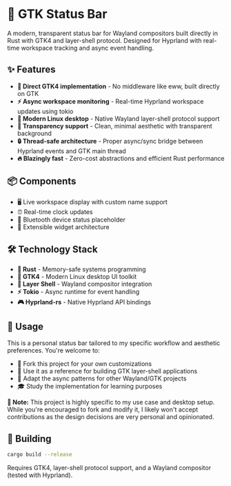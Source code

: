 # 🚀 GTK Status Bar

A modern, transparent status bar for Wayland compositors built directly in Rust with GTK4 and layer-shell protocol. Designed for Hyprland with real-time workspace tracking and async event handling.

## ✨ Features

- **🎯 Direct GTK4 implementation** - No middleware like eww, built directly on GTK
- **⚡ Async workspace monitoring** - Real-time Hyprland workspace updates using tokio
- **🐧 Modern Linux desktop** - Native Wayland layer-shell protocol support
- **🌟 Transparency support** - Clean, minimal aesthetic with transparent background
- **🔒 Thread-safe architecture** - Proper async/sync bridge between Hyprland events and GTK main thread
- **🔥 Blazingly fast** - Zero-cost abstractions and efficient Rust performance

## 📦 Components

- 🖥️ Live workspace display with custom name support
- ⏰ Real-time clock updates
- 📱 Bluetooth device status placeholder
- 🧩 Extensible widget architecture

## 🛠️ Technology Stack

- **🦀 Rust** - Memory-safe systems programming
- **🎨 GTK4** - Modern Linux desktop UI toolkit
- **🌊 Layer Shell** - Wayland compositor integration
- **⚡ Tokio** - Async runtime for event handling
- **🎮 Hyprland-rs** - Native Hyprland API bindings

## 🚀 Usage

This is a personal status bar tailored to my specific workflow and aesthetic preferences. You're welcome to:

- 🍴 Fork this project for your own customizations
- 📖 Use it as a reference for building GTK layer-shell applications
- 🔄 Adapt the async patterns for other Wayland/GTK projects
- 🎓 Study the implementation for learning purposes

**📝 Note:** This project is highly specific to my use case and desktop setup. While you're encouraged to fork and modify it, I likely won't accept contributions as the design decisions are very personal and opinionated.

## 🔨 Building

```bash
cargo build --release
```

Requires GTK4, layer-shell protocol support, and a Wayland compositor (tested with Hyprland).